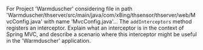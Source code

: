 For Project 'Warmduscher' considering file in path 'Warmduscher/thserver/src/main/java/com/x8ing/thsensor/thserver/web/MvcConfig.java' with name 'MvcConfig.java'... 
The `addInterceptors` method registers an interceptor. Explain what an interceptor is in the context of Spring MVC, and describe a scenario where this interceptor might be useful in the 'Warmduscher' application.